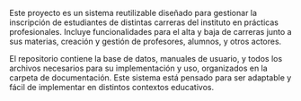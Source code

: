 Este proyecto es un sistema reutilizable diseñado para gestionar la inscripción de estudiantes de distintas carreras del instituto en prácticas profesionales. Incluye funcionalidades para el alta y baja de carreras junto a sus materias, creación y gestión de profesores, alumnos, y otros actores.

El repositorio contiene la base de datos, manuales de usuario, y todos los archivos necesarios para su implementación y uso, organizados en la carpeta de documentación. Este sistema está pensado para ser adaptable y fácil de implementar en distintos contextos educativos.
